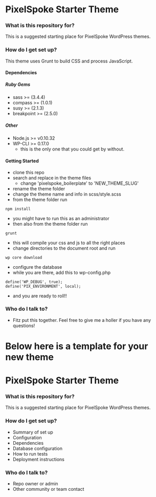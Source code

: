 # PixelSpoke Starter Theme #

### What is this repository for? ###

This is a suggested starting place for PixelSpoke WordPress themes.

### How do I get set up? ###

This theme uses Grunt to build CSS and process JavaScript.

#### Dependencies ####
##### Ruby Gems #####
* sass >= (3.4.4)
* compass >= (1.0.1)
* susy >= (2.1.3)
* breakpoint >= (2.5.0)
##### Other #####
* Node.js >= v0.10.32
* WP-CLI >= 0.17.0
  * this is the only one that you could get by without.

#### Getting Started ####
* clone this repo
* search and replace in the theme files
  * change 'pixelspoke_boilerplate' to 'NEW_THEME_SLUG'
* rename the theme folder
* change the theme name and info in scss/style.scss
* from the theme folder run
```
npm install
```
* you might have to run this as an administrator
* then also from the theme folder run
```
grunt
```
* this will compile your css and js to all the right places
* change directories to the document root and run
```
wp core download
```
* configure the database
* while you are there, add this to wp-config.php
```
define('WP_DEBUG', true);
define('PIX_ENVIRONMENT', local);
```
* and you are ready to roll!!

### Who do I talk to? ###
* Fitz put this together. Feel free to give me a holler if you have any questions!



# Below here is a template for your new theme #

# PixelSpoke Starter Theme #

### What is this repository for? ###

This is a suggested starting place for PixelSpoke WordPress themes.

### How do I get set up? ###

* Summary of set up
* Configuration
* Dependencies
* Database configuration
* How to run tests
* Deployment instructions

### Who do I talk to? ###

* Repo owner or admin
* Other community or team contact